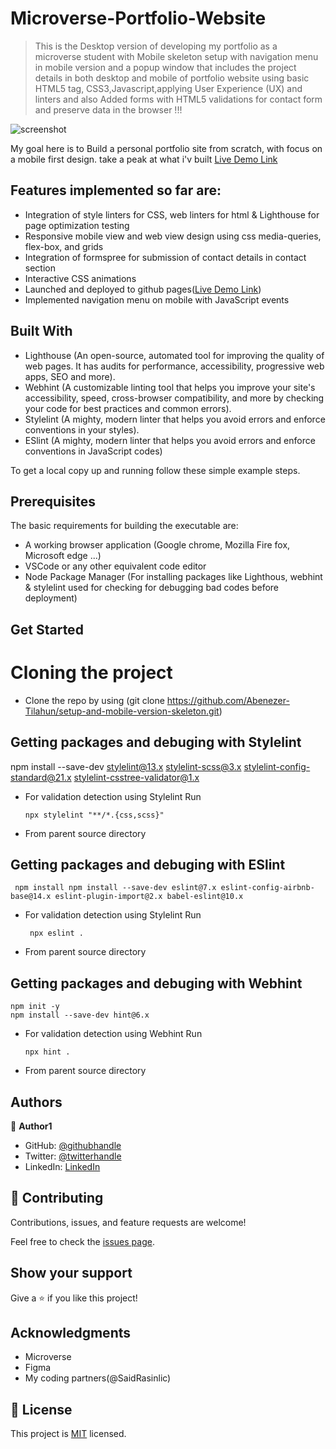 
# Microverse-Portfolio-Website 

> This is the Desktop version  of developing my portfolio as a microverse student with Mobile skeleton setup with navigation menu in mobile version and a popup window that includes the project details in both desktop and mobile of portfolio website using basic HTML5 tag, CSS3,Javascript,applying User Experience (UX) and linters and also Added forms with HTML5 validations for contact form and preserve data in the browser !!!

![screenshot](images/project-screenshot.gif)

My goal here is to Build a personal portfolio site from scratch, with focus on a mobile first design. take a peak at what i'v built [Live Demo Link](https://abenezer-tilahun.github.io/Microverse-Portfolio-Website/)

## Features implemented so far are:

- Integration of style linters for CSS, web linters for html & Lighthouse for page optimization testing
- Responsive mobile view and web view design using css media-queries, flex-box, and grids
- Integration of formspree for submission of contact details in contact section
- Interactive CSS animations
- Launched and deployed to github pages([Live Demo Link](https://abenezer-tilahun.github.io/Microverse-Portfolio-Website/))
- Implemented navigation menu on mobile with JavaScript events

## Built With

- Lighthouse (An open-source, automated tool for improving the quality of web pages. It has audits for    performance, accessibility, progressive web apps, SEO and more).
- Webhint (A customizable linting tool that helps you improve your site's accessibility, speed, cross-browser compatibility, and more by checking your code for best practices and common errors).
- Stylelint (A mighty, modern linter that helps you avoid errors and enforce conventions in your styles).
- ESlint (A mighty, modern linter that helps you avoid errors and enforce conventions in JavaScript codes)

To get a local copy up and running follow these simple example steps.

## Prerequisites

The basic requirements for building the executable are:

- A working browser application (Google chrome, Mozilla Fire fox, Microsoft edge ...)
- VSCode or any other equivalent code editor
- Node Package Manager (For installing packages like Lighthous, webhint & stylelint used for checking for debugging bad codes before deployment)


## Get Started

# Cloning the project

- Clone the repo by using (git clone https://github.com/Abenezer-Tilahun/setup-and-mobile-version-skeleton.git)

## Getting packages and debuging with Stylelint

npm install --save-dev stylelint@13.x stylelint-scss@3.x stylelint-config-standard@21.x stylelint-csstree-validator@1.x

- For validation detection using Stylelint Run

      npx stylelint "**/*.{css,scss}"

- From parent source directory

## Getting packages and debuging with ESlint

     npm install npm install --save-dev eslint@7.x eslint-config-airbnb-base@14.x eslint-plugin-import@2.x babel-eslint@10.x

- For validation detection using Stylelint Run

       npx eslint .

- From parent source directory

## Getting packages and debuging with Webhint

    npm init -y
    npm install --save-dev hint@6.x

- For validation detection using Webhint Run

      npx hint .

- From parent source directory
## Authors

👤 **Author1**

- GitHub: [@githubhandle](https://github.com/Abenezer-Tilahun)
- Twitter: [@twitterhandle](https://twitter.com/AbenezerTilah11)
- LinkedIn: [LinkedIn](linkedin.com/in/abenezer-tilahun-4b4b43137)

## 🤝 Contributing

Contributions, issues, and feature requests are welcome!

Feel free to check the [issues page](../../issues/).


## Show your support

Give a ⭐️ if you like this project!


## Acknowledgments

- Microverse
- Figma
- My coding partners(@SaidRasinlic)


## 📝 License

This project is [MIT](./MIT.md) licensed.

